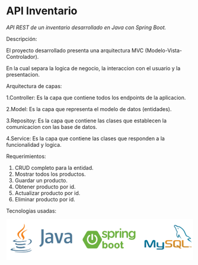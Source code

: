 # API Inventario

<em>API REST de un inventario desarrollado en Java con Spring Boot.</em>

Descripción:

El proyecto desarrollado presenta una arquitectura MVC (Modelo-Vista-Controlador).

En la cual separa la logica de negocio, la interaccion con el usuario y la presentacion.

Arquitectura de capas:

1.Controller: Es la capa que contiene todos los endpoints de la aplicacion.

2.Model: Es la capa que representa el modelo de datos (entidades).

3.Repositoy: Es la capa que contiene las clases que establecen la comunicacion con las base de datos.

4.Service: Es la capa que contiene las clases que responden a la funcionalidad y logica.

Requerimientos:

1. CRUD completo para la entidad.
2. Mostrar todos los productos.
3. Guardar un producto.
4. Obtener producto por id.
5. Actualizar producto por id.
6. Eliminar producto por id.

Tecnologias usadas:

![Descripción de la imagen](/tecnologias.png)






 
